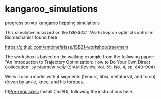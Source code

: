 # kangaroo_simulations
progress on our kangaroo hopping simulations

This simulation is based on the ISB-2021: Workshop on optimal control in Biomechanics
found here

https://github.com/antoinefalisse/ISB21-workshop/tree/main

The workshop is based on the walking example from the following paper: "An Introduction to Trajectory Optimization: How to Do Your Own Direct Collocation" by Matthew Kelly (SIAM Review, Vol. 59, No. 4, pp. 849-904).

We will use a model with 4 segments (femurs, tibia, metatarsal, and torso) driven by ankle, knee, and hip torques. 

h1<Pre-requisites:>
Install CasADi, following the instructions here.
